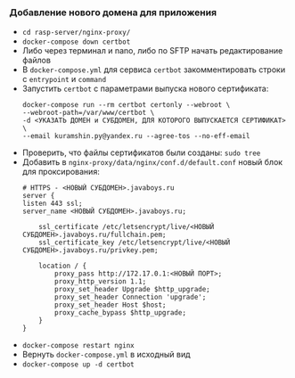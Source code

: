 ### Добавление нового домена для приложения

- `cd rasp-server/nginx-proxy/`
- `docker-compose down certbot`
- Либо через терминал и nano, либо по SFTP начать редактирование файлов
- В `docker-compose.yml` для сервиса `certbot` закомментировать строки с `entrypoint` и `command`
- Запустить `certbot` с параметрами выпуска нового сертификата:
  ```shell
  docker-compose run --rm certbot certonly --webroot \
  --webroot-path=/var/www/certbot \
  -d <УКАЗАТЬ ДОМЕН и СУБДОМЕН, ДЛЯ КОТОРОГО ВЫПУСКАЕТСЯ СЕРТИФИКАТ> \
  --email kuramshin.py@yandex.ru --agree-tos --no-eff-email
  ```
- Проверить, что файлы сертификатов были созданы: `sudo tree`
- Добавить в `nginx-proxy/data/nginx/conf.d/default.conf` новый блок для проксирования:
  ```nginx configuration
  # HTTPS - <НОВЫЙ СУБДОМЕН>.javaboys.ru
  server {
  listen 443 ssl;
  server_name <НОВЫЙ СУБДОМЕН>.javaboys.ru;
  
      ssl_certificate /etc/letsencrypt/live/<НОВЫЙ СУБДОМЕН>.javaboys.ru/fullchain.pem;
      ssl_certificate_key /etc/letsencrypt/live/<НОВЫЙ СУБДОМЕН>.javaboys.ru/privkey.pem;
  
      location / {
          proxy_pass http://172.17.0.1:<НОВЫЙ ПОРТ>;
          proxy_http_version 1.1;
          proxy_set_header Upgrade $http_upgrade;
          proxy_set_header Connection 'upgrade';
          proxy_set_header Host $host;
          proxy_cache_bypass $http_upgrade;
      }
  }
  ```
- `docker-compose restart nginx`
- Вернуть `docker-compose.yml` в исходный вид
- `docker-compose up -d certbot`